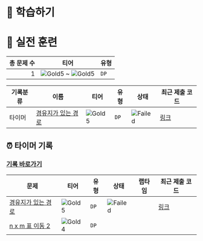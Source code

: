 # 📖 학습하기

# 🥇 실전 훈련
|총 문제 수|티어|유형|
|---:|---|---|
|1|![Gold5][g5] ~ ![Gold5][g5]|`DP`|

|기록분류|이름|티어|유형|상태|최근 제출 코드|
|---|---|---|---|---|---|
|타이머|[경유지가 있는 경로](https://www.codetree.ai/training-field/search/problems/route-with-waypoints)|![Gold5][g5]|`DP`|![Failed][failed]|[링크](https://github.com/bono039/codetree-TILs/blob/main/240904/%EA%B2%BD%EC%9C%A0%EC%A7%80%EA%B0%80%20%EC%9E%88%EB%8A%94%20%EA%B2%BD%EB%A1%9C/route-with-waypoints.java)|


## ⏰ 타이머 기록
### [기록 바로가기](https://www.codetree.ai/training-field/my-records/timer/9509)

|문제|티어|유형|상태|랩타임|최근 제출 코드|
|---|---|---|---|---|---|
[경유지가 있는 경로](https://www.codetree.ai/training-field/search/problems/route-with-waypoints)|![Gold5][g5]|`DP`|![Failed][failed]||[링크](https://github.com/bono039/codetree-TILs/blob/main/240904/%EA%B2%BD%EC%9C%A0%EC%A7%80%EA%B0%80%20%EC%9E%88%EB%8A%94%20%EA%B2%BD%EB%A1%9C/route-with-waypoints.java)|
[n x m 표 이동 2](https://www.codetree.ai/training-field/search/problems/move-n-x-m-table-2)|![Gold4][g4]|`DP`||||












[b5]: https://img.shields.io/badge/Bronze_5-%235D3E31.svg
[b4]: https://img.shields.io/badge/Bronze_4-%235D3E31.svg
[b3]: https://img.shields.io/badge/Bronze_3-%235D3E31.svg
[b2]: https://img.shields.io/badge/Bronze_2-%235D3E31.svg
[b1]: https://img.shields.io/badge/Bronze_1-%235D3E31.svg
[s5]: https://img.shields.io/badge/Silver_5-%23394960.svg
[s4]: https://img.shields.io/badge/Silver_4-%23394960.svg
[s3]: https://img.shields.io/badge/Silver_3-%23394960.svg
[s2]: https://img.shields.io/badge/Silver_2-%23394960.svg
[s1]: https://img.shields.io/badge/Silver_1-%23394960.svg
[g5]: https://img.shields.io/badge/Gold_5-%23FFC433.svg
[g4]: https://img.shields.io/badge/Gold_4-%23FFC433.svg
[g3]: https://img.shields.io/badge/Gold_3-%23FFC433.svg
[g2]: https://img.shields.io/badge/Gold_2-%23FFC433.svg
[g1]: https://img.shields.io/badge/Gold_1-%23FFC433.svg
[p5]: https://img.shields.io/badge/Platinum_5-%2376DDD8.svg
[p4]: https://img.shields.io/badge/Platinum_4-%2376DDD8.svg
[p3]: https://img.shields.io/badge/Platinum_3-%2376DDD8.svg
[p2]: https://img.shields.io/badge/Platinum_2-%2376DDD8.svg
[p1]: https://img.shields.io/badge/Platinum_1-%2376DDD8.svg
[passed]: https://img.shields.io/badge/Passed-%23009D27.svg
[failed]: https://img.shields.io/badge/Failed-%23D24D57.svg
[easy]: https://img.shields.io/badge/쉬움-%235cb85c.svg?for-the-badge
[medium]: https://img.shields.io/badge/보통-%23FFC433.svg?for-the-badge
[hard]: https://img.shields.io/badge/어려움-%23D24D57.svg?for-the-badge